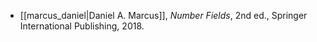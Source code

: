 - [[marcus_daniel|Daniel A. Marcus]], *Number Fields*, 2nd ed., Springer International Publishing, 2018.